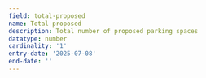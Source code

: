 ```yaml
---
field: total-proposed
name: Total proposed
description: Total number of proposed parking spaces
datatype: number
cardinality: '1'
entry-date: '2025-07-08'
end-date: ''
---
```

